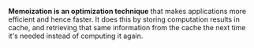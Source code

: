 **Memoization is an optimization technique** that makes applications more efficient and hence faster. It does this by storing computation results in cache, and retrieving that same information from the cache the next time it's needed instead of computing it again.